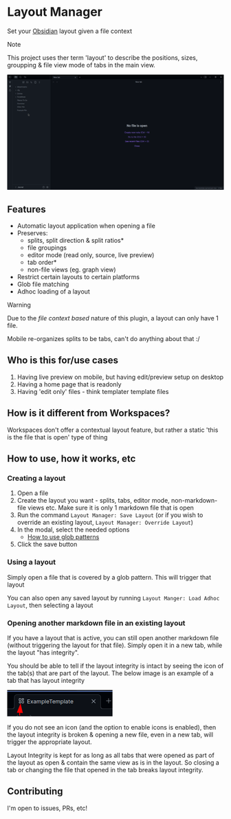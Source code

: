 # Layout Manager

Set your [Obsidian](https://obsidian.md) layout given a file context

> [!NOTE]
> This project uses ther term 'layout' to describe the positions, sizes, groupping & file view mode of tabs in the main view.

![Preview Document](./github/preview.gif)

## Features

- Automatic layout application when opening a file
- Preserves:
	- splits, split direction & split ratios\*
	- file groupings
	- editor mode (read only, source, live preview)
	- tab order\*
	- non-file views (eg. graph view)
- Restrict certain layouts to certain platforms
- Glob file matching
- Adhoc loading of a layout

> [!WARNING]
> Due to the *file context based* nature of this plugin, a layout can only have 1 file.
>
> Mobile re-organizes splits to be tabs, can't do anything about that :/

## Who is this for/use cases

1. Having live preview on mobile, but having edit/preview setup on desktop
2. Having a home page that is readonly
3. Having 'edit only' files - think templater template files

## How is it different from Workspaces?

Workspaces don't offer a contextual layout feature, but rather a static 'this is the file that is open' type of thing

## How to use, how it works, etc

### Creating a layout

1. Open a file
2. Create the layout you want - splits, tabs, editor mode, non-markdown-file views etc. Make sure it is only 1 markdown file that is open
3. Run the command `Layout Manager: Save Layout` (or if you wish to override an existing layout, `Layout Manager: Override Layout`)
4. In the modal, select the needed options
	 - [How to use glob patterns](https://www.malikbrowne.com/blog/a-beginners-guide-glob-patterns/)
5. Click the save button

### Using a layout

Simply open a file that is covered by a glob pattern. This will trigger that layout

You can also open any saved layout by running `Layout Manger: Load Adhoc Layout`, then selecting a layout

### Opening another markdown file in an existing layout

If you have a layout that is active, you can still open another markdown file (without triggering the layout for that file). Simply open it in a new tab, while the layout "has integrity".

You should be able to tell if the layout integrity is intact by seeing the icon of the tab(s) that are part of the layout. The below image is an example of a tab that has layout integrity

![tab with layout integrity](./github/integrity.png)

If you do not see an icon (and the option to enable icons is enabled), then the layout integrity is broken & opening a new file, even in a new tab, will trigger the appropriate layout.

Layout Integrity is kept for as long as all tabs that were opened as part of the layout as open & contain the same view as is in the layout. So closing a tab or changing the file that opened in the tab breaks layout integrity.

## Contributing

I'm open to issues, PRs, etc!
